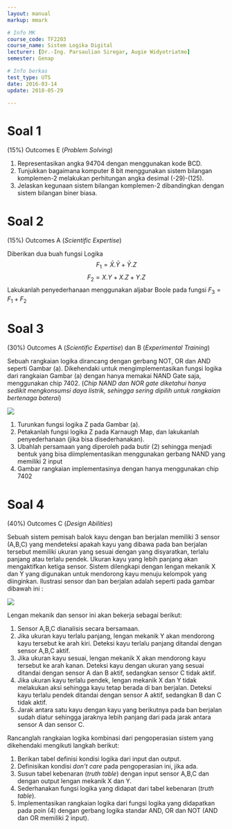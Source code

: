 ```yaml
---
layout: manual
markup: mmark

# Info MK
course_code: TF2203
course_name: Sistem Logika Digital
lecturer: [Dr.-Ing. Parsaulian Siregar, Augie Widyotriatmo]
semester: Genap

# Info berkas
test_type: UTS
date: 2016-03-14
update: 2018-05-29

---
```


# Soal 1
(15%) Outcomes E (*Problem Solving*)
1. Representasikan angka 94704 dengan menggunakan kode BCD.
2. Tunjukkan bagaimana komputer 8 bit menggunakan sistem bilangan komplemen-2 melakukan perhitungan angka desimal (-29)-(125).
3. Jelaskan kegunaan sistem bilangan komplemen-2 dibandingkan dengan sistem bilangan biner biasa.

# Soal 2
(15%) Outcomes A (*Scientific Expertise*)

Diberikan dua buah fungsi Logika
$$
F_1 = \bar{X}.\bar{Y} + \bar{Y}.Z
$$
$$
F_2 = X.Y + X.Z + Y.Z
$$
Lakukanlah penyederhanaan menggunakan aljabar Boole pada fungsi $F_3 = F_1 + F_2$

# Soal 3
(30%) Outcomes A (*Scientific Expertise*) dan B (*Experimental Training*)

Sebuah rangkaian logika dirancang dengan gerbang NOT, OR dan AND seperti Gambar (a). Dikehendaki untuk mengimplementasikan fungsi logika dari rangkaian Gambar (a) dengan hanya memakai NAND Gate saja, menggunakan chip 7402. (*Chip NAND dan NOR gate diketahui hanya sedikit mengkonsumsi daya listrik, sehingga sering dipilih untuk rangkaian bertenaga baterai*)

![](../img/[2016]_UTS-Sisdig-1.png)

1. Turunkan fungsi logika Z pada Gambar (a).
2. Petakanlah fungsi logika Z pada Karnaugh Map, dan lakukanlah penyederhanaan (jika bisa disederhanakan).
3. Ubahlah persamaan yang diperoleh pada butir (2) sehingga menjadi bentuk yang bisa diimplementasikan menggunakan gerbang NAND yang memiliki 2 input
4. Gambar rangkaian implementasinya dengan hanya menggunakan chip 7402

# Soal 4
(40%) Outcomes C (*Design Abilities*)

Sebuah sistem pemisah balok kayu dengan ban berjalan memiliki 3 sensor (A,B,C) yang mendeteksi apakah kayu yang dibawa pada ban berjalan tersebut memiliki ukuran yang sesuai dengan yang disyaratkan, terlalu panjang atau terlalu pendek. Ukuran kayu yang lebih panjang akan mengaktifkan ketiga sensor. Sistem dilengkapi dengan lengan mekanik X dan Y yang digunakan untuk mendorong kayu menuju kelompok yang diinginkan. Ilustrasi sensor dan ban berjalan adalah seperti pada gambar dibawah ini :

![](../img/[2016]_UTS-Sisdig-2.png)

Lengan mekanik dan sensor ini akan bekerja sebagai berikut:
1. Sensor A,B,C dianalisis secara bersamaan.
2. Jika ukuran kayu terlalu panjang, lengan mekanik Y akan mendorong kayu tersebut ke arah kiri. Deteksi kayu terlalu panjang ditandai dengan sensor A,B,C aktif.
3. Jika ukuran kayu sesuai, lengan mekanik X akan mendorong kayu tersebut ke arah kanan. Deteksi kayu dengan ukuran yang sesuai ditandai dengan sensor A dan B aktif, sedangkan sensor C tidak aktif.
4. Jika ukuran kayu terlalu pendek, lengan mekanik X dan Y tidak melakukan aksi sehingga kayu tetap berada di ban berjalan. Deteksi kayu terlalu pendek ditandai dengan sensor A aktif, sedangkan B dan C tidak aktif.
5. Jarak antara satu kayu dengan kayu yang berikutnya pada ban berjalan sudah diatur sehingga jaraknya lebih panjang dari pada jarak antara sensor A dan sensor C.

Rancanglah rangkaian logika kombinasi dari pengoperasian sistem yang dikehendaki mengikuti langkah berikut:
1. Berikan tabel definisi kondisi logika dari input dan output.
2. Definisikan kondisi *don't care* pada pengoperasian ini, jika ada.
3. Susun tabel kebenaran (*truth table*) dengan input sensor A,B,C dan dengan output lengan mekanik X dan Y.
4. Sederhanakan fungsi logika yang didapat dari tabel kebenaran (*truth table*).
5. Implementasikan rangkaian logika dari fungsi logika yang didapatkan pada poin (4) dengan gerbang logika standar AND, OR dan NOT (AND dan OR memiliki 2 input).
